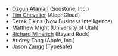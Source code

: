 - [Ozgun Ataman](http://soostone.com) (Soostone, Inc.)
- [Tim Chevalier](http://catamorphism.org/) (AlephCloud)
- Derek Elkins (Now Business Intelligence)
- [Matthew Might](http://matt.might.net) (University of Utah)
- [Richard Minerich](http://richardminerich.com) (Bayard Rock)
- Audrey Tang (Apple, Inc.)
- [Jason Zaugg](https://github.com/retronym) (Typesafe)
